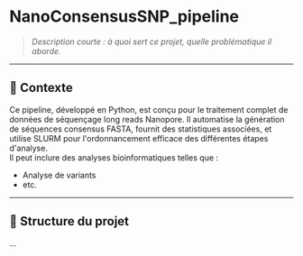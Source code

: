 # NanoConsensusSNP_pipeline
> *Description courte : à quoi sert ce projet, quelle problématique il aborde.*

---

## 🧩 Contexte

Ce pipeline, développé en Python, est conçu pour le traitement complet de données de séquençage long reads Nanopore. Il automatise la génération de séquences consensus FASTA, fournit des statistiques associées, et utilise SLURM pour l'ordonnancement efficace des différentes étapes d'analyse.  
Il peut inclure des analyses bioinformatiques telles que :
- Analyse de variants
- etc.

---

## 📁 Structure du projet
...
